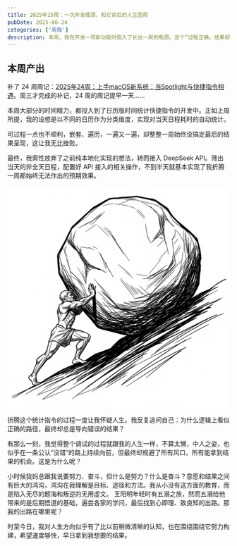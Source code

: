 ```yaml
---
title: 2025年25周：一次开发瓶颈，和它背后的人生困局
pubDate: 2025-06-24
categories: ['周报']
description: 本周，我在开发一项新功能时陷入了长达一周的瓶颈。这个“过程正确，结果却错误”的困境，恰如我人生的缩影，让我深刻反思为何自己虽努力前行，却总是与机遇失之交臂。最终，我在AI的帮助下解决了技术难题，但这更引发了我对个人成长路径与人生“出口”的思考。这次经历让我对当前所认定的方向，有了更深的坚持。
---
```


## 本周产出

补了 24 周周记：[2025年24周：上手macOS新系统：当Spotlight与快捷指令相遇](https://whyya.xyz/posts/20250618/)。周三才完成的补记，24 周的周记提早一天......

本周大部分的时间精力，都投入到了日历版时间统计快捷指令的开发中。正如上周所提，我的设想是以不同的日历作为分类维度，实现对当天日程耗时的自动统计。

可过程一点也不顺利，嵌套、遍历，一遍又一遍，却整整一周始终没搞定最后的结果呈现，这让我无比挫败。

最终，我索性放弃了之前纯本地化实现的想法，转而接入 DeepSeek API。筛出当天的非全天日程，配置好 API 接入的相关操作，不到半天就基本实现了我折腾一周都始终无法作出的预期效果。

![西西弗斯推巨石](src/images/西西弗斯推巨石.png)

折腾这个统计指令的过程一度让我怀疑人生。我反复追问自己：为什么逻辑上看似正确的路径，最终却总是导向错误的结果？

有那么一刻，我觉得整个调试的过程就跟我的人生一样，不算太懒，中人之姿，也似乎在一条公认“没错”的路上持续向前，但最终却规避了所有风口，所有能拿到结果的机会。这是为什么呢？

小时候我妈总跟我说要努力、奋斗，但什么是努力？什么是奋斗？意愿和结果之间有巨大的鸿沟，鸿沟在我理解是目标、途径和方法。我从小没有这方面的教育，而是陷入无尽的题海和叛逆的无用虚文。
王阳明年轻时有五溺之旅，然而五溺给他带来的是后期悟道的基础，遍尝各家的学问，最后找到心即理、致良知的出路。那我的出路在哪里呢？

时至今日，我对人生方向似乎有了比以前稍微清晰的认知，也在围绕围绕它努力构建，希望速度够快，早日拿到我想要的结果。
